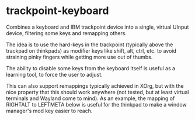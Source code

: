 # trackpoint-keyboard

Combines a keyboard and IBM trackpoint device into a single, virtual UInput
device, filtering some keys and remapping others.

The idea is to use the hard-keys in the trackpoint (typically above the
trackpad on thinkpads) as modifier keys like shift, alt, ctrl, etc. to avoid
straining pinky fingers while getting more use out of thumbs.

The ability to disable some keys from the keyboard itself is useful as a
learning tool, to force the user to adjust.

This can also support remappings typically achieved in XOrg, but with the
nice property that this should work anywhere (not tested, but at least
virtual terminals and Wayland come to mind). As an example, the mapping of
RIGHTALT to LEFTMETA below is useful for the thinkpad to make a window
manager's mod key easier to reach.
